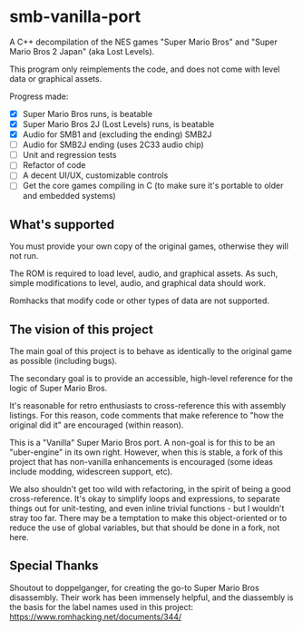 # smb-vanilla-port

A C++ decompilation of the NES games "Super Mario Bros" and "Super Mario Bros 2 Japan" (aka Lost Levels).

This program only reimplements the code, and does not come with level data or graphical assets.

Progress made:

- [x] Super Mario Bros runs, is beatable
- [x] Super Mario Bros 2J (Lost Levels) runs, is beatable
- [x] Audio for SMB1 and (excluding the ending) SMB2J
- [ ] Audio for SMB2J ending (uses 2C33 audio chip)
- [ ] Unit and regression tests
- [ ] Refactor of code
- [ ] A decent UI/UX, customizable controls
- [ ] Get the core games compiling in C (to make sure it's portable to older and embedded systems)

## What's supported

You must provide your own copy of the original games, otherwise they will not run.

The ROM is required to load level, audio, and graphical assets. As such, simple modifications to level, audio, and graphical data should work.

Romhacks that modify code or other types of data are not supported.

## The vision of this project

The main goal of this project is to behave as identically to the original game as possible (including bugs).

The secondary goal is to provide an accessible, high-level reference for the logic of Super Mario Bros.

It's reasonable for retro enthusiasts to cross-reference this with assembly listings. For this reason, code comments that make reference to "how the original did it" are encouraged (within reason).

This is a "Vanilla" Super Mario Bros port. A non-goal is for this to be an "uber-engine" in its own right. However, when this is stable, a fork of this project that has non-vanilla enhancements is encouraged (some ideas include modding, widescreen support, etc).

We also shouldn't get too wild with refactoring, in the spirit of being a good cross-reference.
It's okay to simplify loops and expressions, to separate things out for unit-testing, and even inline trivial functions - but I wouldn't stray too far. There may be a temptation to make this object-oriented or to reduce the use of global variables, but that should be done in a fork, not here.


## Special Thanks

Shoutout to doppelganger, for creating the go-to Super Mario Bros disassembly. Their work has been immensely helpful, and the diassembly is the basis for the label names used in this project:
https://www.romhacking.net/documents/344/

